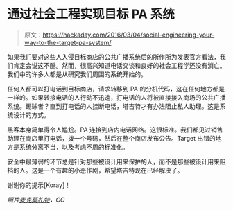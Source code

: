 # 通过社会工程实现目标 PA 系统

> 原文：<https://hackaday.com/2016/03/04/social-engineering-your-way-to-the-target-pa-system/>

如果我们要对这些人入侵目标商店的公共广播系统后的所作所为发表官方看法，我们肯定会说这不酷。然而，很高兴知道电话交谈和良好的社会工程学还没有消亡。我们中的许多人都是从研究我们周围的系统开始的。

任何人都可以打电话到目标商店，请求转移到 PA 的分机代码，这在任何地方都是一样的。如果转接电话的人行动不迅速，打电话的人将被直接接入商场的公共广播系统。踢球者？直到打电话的人挂断电话，塔吉特才有办法阻止私人助理。这是系统设计的方式。

黑客本身简单得令人尴尬。PA 连接到店内电话网络。这很标准。我们都见过销售助理在商店里打电话，拨一个号码，然后在整个商店发布公告。Target 出错的地方是系统分离不当，以及考虑不周的标准化。

安全中最薄弱的环节总是针对那些被设计用来保护的人，而不是那些被设计用来阻挡的人。这是一个有趣的小恶作剧，希望塔吉特现在已经解决了。

谢谢你的提示[Koray]！

*照片[麦克莫札特](https://www.flickr.com/photos/jeepersmedia/12461898563)，CC*